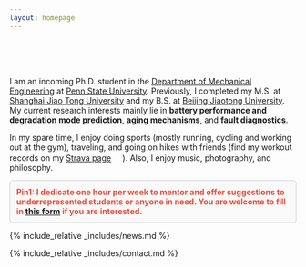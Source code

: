 ```yaml
---
layout: homepage
---
```


<h1 id="about-me"></h1>

<h2 style="margin: 80px 0px 10px;"></h2>

I am an incoming Ph.D. student in the [Department of Mechanical Engineering](https://www.me.psu.edu/) at [Penn State University](https://www.psu.edu/). Previously, I completed my M.S. at [Shanghai Jiao Tong University](https://en.sjtu.edu.cn/) and my B.S. at [Beijing Jiaotong University](http://en.njtu.edu.cn/). My current research interests mainly lie in **battery performance and degradation mode prediction**, **aging mechanisms**, and **fault diagnostics**.

In my spare time, I enjoy doing sports (mostly running, cycling and working out at the gym), traveling, and going on hikes with friends (find my workout records on my [Strava page](https://www.strava.com/athletes/shaoyanliu)<style>
  .strava-badge- { display: inline-block; height: 16px; }
  .strava-badge- img { visibility: hidden; height: 16px; }
  .strava-badge-:hover { background-position: 0 -31px; }
  .strava-badge-follow { height: 16px; width: 16px; background: url(//badges.strava.com/echelon-sprite-16.png) no-repeat 0 0; }
</style>
<a href="https://www.strava.com/athletes/shaoyanliu" class="strava-badge- strava-badge-follow" target="_blank"><img src="//badges.strava.com/echelon-sprite-16.png" alt="Strava" /></a>). Also, I enjoy music, photography, and philosophy.


<div style="border: 1px solid #ccc; padding: 11px; background-color: #f9f9f9; color: #333; border-radius: 5px;">
<strong style="color:#e74d3c;">Pin1: I dedicate one hour per week to mentor and offer suggestions to underrepresented students or anyone in need. You are welcome to fill in <a href="https://forms.gle/VpNYkEUKp5PXqFSv8">this form</a> if you are interested.</strong>
</div>

{% include_relative _includes/news.md %}

{% include_relative _includes/contact.md %}
